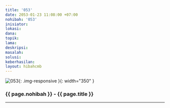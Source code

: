```yaml
---
title: '053'
date: 2053-01-23 11:08:00 +07:00
nohibah: '053'
inisiator:
lokasi:
dana:
topik:
lama:
deskripsi:
masalah:
solusi:
keberhasilan:
layout: hibahcmb
---
```


![053](/static/img/hibahcmb/053.png){: .img-responsive }{: width="350" }

### {{ page.nohibah }} - {{ page.title }}

---
